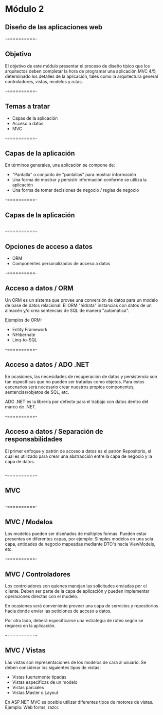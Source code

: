# Módulo 2
## Diseño de las aplicaciones web

-==========-

## Objetivo

El objetivo de este módulo presentar el proceso de diseño típico que los arquitectos deben completar la hora de programar una aplicación MVC 4/5, determinado los detalles de la aplicación, tales como la arquitectura general controladores, vistas, modelos y rutas.

-==========-

## Temas a tratar

* Capas de la aplicación
* Acceso a datos
* MVC

-==========-

## Capas de la aplicación

En términos generales, una aplicación se compone de:

* "Pantalla" o conjunto de "pantallas" para mostrar información
* Una forma de mostrar y persistir información conforme se utiliza la aplicación
* Una forma de tomar decisiones de negocio / reglas de negocio

-==========-

## Capas de la aplicación

<div class="image">
  <img class="no-border" data-src="../assets/images/slides/layered-arch.png"/>
</div>

-==========-

## Opciones de acceso a datos

* ORM
* Componentes personalizados de acceso a datos

-==========-

## Acceso a datos / ORM

Un ORM es un sistema que provee una conversión de datos para un modelo de base de datos relacional. El ORM "hidrata" instancias con datos de un almacén y/o crea sentencias de SQL de manera "automática".

Ejemplos de ORM: 
* Entity Framework
* NHibernate
* Linq-to-SQL

-==========-

## Acceso a datos / ADO .NET

En ocasiones, las necesidades de recuperación de datos y persistencia son tan específicas que no pueden ser tratadas como objetos. Para estos escenarios será necesario crear nuestros propios componentes, sentencias/objetos de SQL, etc.

ADO .NET es la librería por defecto para el trabajo con datos dentro del marco de .NET.

-==========-

## Acceso a datos / Separación de responsabilidades

El primer enfoque y patrón de acceso a datos es el patrón Repositorio, el cual es utilizado para crear una abstracción entre la capa de negocio y la capa de datos.

<div class="image">
  <img class="no-border" data-src="../assets/images/slides/repository-pattern.png"/>
</div>

-==========-

## MVC

<div class="image">
  <img class="no-border" data-src="../assets/images/slides/mvc.png"/>
</div>

-==========-

## MVC / Modelos

Los modelos pueden ser diseñados de múltiples formas. Pueden estar presentes en diferentes capas, por ejemplo: Simples modelos en una sola capa, entidades de negocio mapeadas mediante DTO's hacia ViewModels, etc.

-==========-

## MVC / Controladores

Los controladores son quienes manejan las solicitudes enviadas por el cliente. Deben ser parte de la capa de aplicación y pueden implementar operaciones directas con el modelo. 

En ocasiones será conveniente proveer una capa de servicios y repositorios hacia donde enviar las peticiones de acceso a datos.

Por otro lado, deberá especificarse una estrategia de ruteo según se requiera en la aplicación.

-==========-

## MVC / Vistas

Las vistas son representaciones de los modelos de cara al usuario. Se deben considerar los siguientes tipos de vistas:

* Vistas fuertemente tipadas
* Vistas específicas de un modelo
* Vistas parciales
* Vistas Master o Layout

En ASP.NET MVC es posible utilizar diferentes tipos de motores de vistas. Ejemplo: Web forms, razor.
